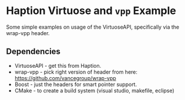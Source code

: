 Haption Virtuose and `vpp` Example
==============================

Some simple examples on usage of the VirtuoseAPI, specifically via the wrap-vpp header.

Dependencies
-----------
- VirtuoseAPI - get this from Haption.
- wrap-vpp - pick right version of header from here: <https://github.com/vancegroup/wrap-vpp>
- Boost - just the headers for smart pointer support.
- CMake - to create a build system (visual studio, makefile, eclipse)

